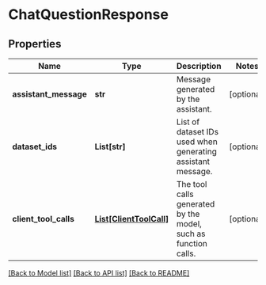 # ChatQuestionResponse


## Properties

Name | Type | Description | Notes
------------ | ------------- | ------------- | -------------
**assistant_message** | **str** | Message generated by the assistant. | [optional] 
**dataset_ids** | **List[str]** | List of dataset IDs used when generating assistant message. | [optional] 
**client_tool_calls** | [**List[ClientToolCall]**](ClientToolCall.md) | The tool calls generated by the model, such as function calls. | [optional] 

[[Back to Model list]](../README.md#documentation-for-models) [[Back to API list]](../README.md#documentation-for-api-endpoints) [[Back to README]](../README.md)


